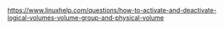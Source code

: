 https://www.linuxhelp.com/questions/how-to-activate-and-deactivate-logical-volumes-volume-group-and-physical-volume
